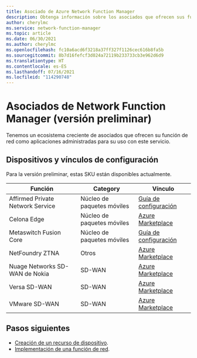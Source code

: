 ```yaml
---
title: Asociado de Azure Network Function Manager
description: Obtenga información sobre los asociados que ofrecen sus funciones de red para su uso con este servicio.
author: cherylmc
ms.service: network-function-manager
ms.topic: article
ms.date: 06/30/2021
ms.author: cherylmc
ms.openlocfilehash: fc10a6acd6f3218a37ff327f1126cec616b8fa5b
ms.sourcegitcommit: 8b7d16fefcf3d024a72119b233733cb3e962d6d9
ms.translationtype: HT
ms.contentlocale: es-ES
ms.lasthandoff: 07/16/2021
ms.locfileid: "114290748"
---
```

# <a name="network-function-manager-partners-preview"></a>Asociados de Network Function Manager (versión preliminar)

Tenemos un ecosistema creciente de asociados que ofrecen su función de red como aplicaciones administradas para su uso con este servicio. 

## <a name="devices-and-configuration-links"></a><a name="devices"></a>Dispositivos y vínculos de configuración

Para la versión preliminar, estas SKU están disponibles actualmente.

|Función |Category|Vínculo|
| ---  | --- | --- |
| Affirmed Private Network Service  | Núcleo de paquetes móviles |[Guía de configuración](../private-multi-access-edge-compute-mec/deploy-affirmed-private-network-service-solution.md)|
| Celona Edge |Núcleo de paquetes móviles |[Azure Marketplace](https://portal.azure.com/#create/celonainc1597686731561.celona-edgecelona-platform)|
| Metaswitch Fusion Core | Núcleo de paquetes móviles | [Guía de configuración](../private-multi-access-edge-compute-mec/deploy-metaswitch-fusion-core-solution.md)|
| NetFoundry ZTNA | Otros| [Azure Marketplace](https://ms.portal.azure.com/#create/netfoundryinc.application-ziti-private-edgeapp-edge-router)|
| Nuage Networks SD-WAN de Nokia | SD-WAN| [Azure Marketplace](https://aka.ms/NokiaNuage)|
| Versa SD-WAN| SD-WAN |[Azure Marketplace](https://aka.ms/versa)|
| VMware SD-WAN | SD-WAN | [Azure Marketplace](https://ms.portal.azure.com/#create/vmware-inc.vmware_sdwan_edge_zonesvelo_ase)|

## <a name="next-steps"></a>Pasos siguientes

* [Creación de un recurso de dispositivo](create-device.md).
* [Implementación de una función de red](deploy-functions.md).
